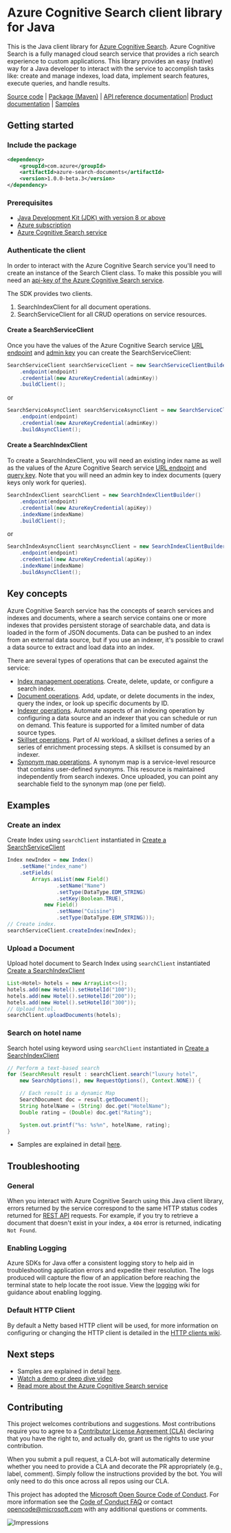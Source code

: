 # Azure Cognitive Search client library for Java

This is the Java client library for [Azure Cognitive Search](https://docs.microsoft.com/en-us/rest/api/searchservice/).
Azure Cognitive Search is a fully managed cloud search service that provides a rich search experience to custom applications.
This library provides an easy (native) way for a Java developer to interact with the service to accomplish tasks like: 
create and manage indexes, load data, implement search features, execute queries, and handle results.

[Source code][source_code] | [Package (Maven)][package] | [API reference documentation][api_documentation]| [Product documentation][search_docs] | [Samples][samples]

## Getting started

### Include the package

[//]: # ({x-version-update-start;com.azure:azure-search-documents;current})
```xml
<dependency>
    <groupId>com.azure</groupId>
    <artifactId>azure-search-documents</artifactId>
    <version>1.0.0-beta.3</version>
</dependency>
```
[//]: # ({x-version-update-end})

### Prerequisites

- [Java Development Kit (JDK) with version 8 or above][jdk]
- [Azure subscription][azure_subscription]
- [Azure Cognitive Search service][search]

### Authenticate the client

In order to interact with the Azure Cognitive Search service you'll need to create an instance of the Search Client class. 
To make this possible you will need an [api-key of the Azure Cognitive Search service](https://docs.microsoft.com/en-us/azure/search/search-security-api-keys).

The SDK provides two clients.

1. SearchIndexClient for all document operations.
2. SearchServiceClient for all CRUD operations on service resources.

#### Create a SearchServiceClient

Once you have the values of the Azure Cognitive Search service [URL endpoint](https://docs.microsoft.com/en-us/azure/search/search-create-service-portal#get-a-key-and-url-endpoint) 
and [admin key](https://docs.microsoft.com/en-us/azure/search/search-security-api-keys) you can create the SearchServiceClient:

<!-- embedme ./src/samples/java/com/azure/search/documents/ReadmeSamples.java#L40-L43 -->
```Java
SearchServiceClient searchServiceClient = new SearchServiceClientBuilder()
    .endpoint(endpoint)
    .credential(new AzureKeyCredential(adminKey))
    .buildClient();
```

or

<!-- embedme ./src/samples/java/com/azure/search/documents/ReadmeSamples.java#L47-L50 -->
```Java
SearchServiceAsyncClient searchServiceAsyncClient = new SearchServiceClientBuilder()
    .endpoint(endpoint)
    .credential(new AzureKeyCredential(adminKey))
    .buildAsyncClient();
```

#### Create a SearchIndexClient

To create a SearchIndexClient, you will need an existing index name as well as the values of the Azure Cognitive Search service 
[URL endpoint](https://docs.microsoft.com/en-us/azure/search/search-create-service-portal#get-a-key-and-url-endpoint) and 
[query key](https://docs.microsoft.com/en-us/azure/search/search-security-api-keys).
Note that you will need an admin key to index documents (query keys only work for queries).

<!-- embedme ./src/samples/java/com/azure/search/documents/ReadmeSamples.java#L54-L58 -->
```Java
SearchIndexClient searchClient = new SearchIndexClientBuilder()
    .endpoint(endpoint)
    .credential(new AzureKeyCredential(apiKey))
    .indexName(indexName)
    .buildClient();
```

or

<!-- embedme ./src/samples/java/com/azure/search/documents/ReadmeSamples.java#L62-L66 -->
```Java
SearchIndexAsyncClient searchAsyncClient = new SearchIndexClientBuilder()
    .endpoint(endpoint)
    .credential(new AzureKeyCredential(apiKey))
    .indexName(indexName)
    .buildAsyncClient();
```

## Key concepts

Azure Cognitive Search service has the concepts of search services and indexes and documents, where a search service contains 
one or more indexes that provides persistent storage of searchable data, and data is loaded in the form of JSON documents. 
Data can be pushed to an index from an external data source, but if you use an indexer, it's possible to crawl a data 
source to extract and load data into an index.

There are several types of operations that can be executed against the service:

-   [Index management operations](https://docs.microsoft.com/en-us/rest/api/searchservice/index-operations). Create, delete, update, or configure a search index.
-   [Document operations](https://docs.microsoft.com/en-us/rest/api/searchservice/document-operations). Add, update, or delete documents in the index, query the index, or look up specific documents by ID.
-   [Indexer operations](https://docs.microsoft.com/en-us/rest/api/searchservice/indexer-operations). Automate aspects of an indexing operation by configuring a data source and an indexer that you can schedule or run on demand. This feature is supported for a limited number of data source types.
-   [Skillset operations](https://docs.microsoft.com/en-us/rest/api/searchservice/skillset-operations). Part of AI workload, a skillset defines a series of a series of enrichment processing steps. A skillset is consumed by an indexer.
-   [Synonym map operations](https://docs.microsoft.com/en-us/rest/api/searchservice/synonym-map-operations). A synonym map is a service-level resource that contains user-defined synonyms. This resource is maintained independently from search indexes. Once uploaded, you can point any searchable field to the synonym map (one per field).

## Examples

### Create an index

Create Index using `searchClient` instantiated in [Create a SearchServiceClient](#create-a-searchserviceclient)

<!-- embedme ./src/samples/java/com/azure/search/documents/ReadmeSamples.java#L96-L107 -->
```java
Index newIndex = new Index()
    .setName("index_name")
    .setFields(
        Arrays.asList(new Field()
                .setName("Name")
                .setType(DataType.EDM_STRING)
                .setKey(Boolean.TRUE),
            new Field()
                .setName("Cuisine")
                .setType(DataType.EDM_STRING)));
// Create index.
searchServiceClient.createIndex(newIndex);
```
### Upload a Document

Upload hotel document to Search Index using `searchClient` instantiated [Create a SearchIndexClient](#create-a-searchindexclient)

<!-- embedme ./src/samples/java/com/azure/search/documents/ReadmeSamples.java#L111-L116 -->
```java
List<Hotel> hotels = new ArrayList<>();
hotels.add(new Hotel().setHotelId("100"));
hotels.add(new Hotel().setHotelId("200"));
hotels.add(new Hotel().setHotelId("300"));
// Upload hotel.
searchClient.uploadDocuments(hotels);
```

### Search on hotel name

Search hotel using keyword using `searchClient` instantiated in [Create a SearchIndexClient](#create-a-searchindexclient)

<!-- embedme ./src/samples/java/com/azure/search/documents/ReadmeSamples.java#L120-L130 -->
```java
// Perform a text-based search
for (SearchResult result : searchClient.search("luxury hotel",
    new SearchOptions(), new RequestOptions(), Context.NONE)) {

    // Each result is a dynamic Map
    SearchDocument doc = result.getDocument();
    String hotelName = (String) doc.get("HotelName");
    Double rating = (Double) doc.get("Rating");

    System.out.printf("%s: %s%n", hotelName, rating);
}
```

- Samples are explained in detail [here][samples_readme].

## Troubleshooting

### General

When you interact with Azure Cognitive Search using this Java client library, errors returned by the service correspond 
to the same HTTP status codes returned for [REST API][rest_api] requests. For example, if you try to retrieve a document 
that doesn't exist in your index, a `404` error is returned, indicating `Not Found`.

### Enabling Logging

Azure SDKs for Java offer a consistent logging story to help aid in troubleshooting application errors and expedite 
their resolution. The logs produced will capture the flow of an application before reaching the terminal state to help 
locate the root issue. View the [logging][logging] wiki for guidance about enabling logging.

### Default HTTP Client

By default a Netty based HTTP client will be used, for more information on configuring or changing the HTTP client is 
detailed in the [HTTP clients wiki](https://github.com/Azure/azure-sdk-for-java/wiki/HTTP-clients).

## Next steps

- Samples are explained in detail [here][samples_readme].
- [Watch a demo or deep dive video](https://azure.microsoft.com/resources/videos/index/?services=search)
- [Read more about the Azure Cognitive Search service](https://docs.microsoft.com/azure/search/search-what-is-azure-search)

## Contributing

This project welcomes contributions and suggestions. Most contributions require you to agree to a 
[Contributor License Agreement (CLA)][cla] declaring that you have the right to, and actually do, grant us the rights 
to use your contribution.

When you submit a pull request, a CLA-bot will automatically determine whether you need to provide a CLA and decorate 
the PR appropriately (e.g., label, comment). Simply follow the instructions provided by the bot. You will only need to 
do this once across all repos using our CLA.

This project has adopted the [Microsoft Open Source Code of Conduct][coc]. For more information see the [Code of Conduct FAQ][coc_faq] 
or contact [opencode@microsoft.com][coc_contact] with any additional questions or comments.

<!-- LINKS -->
[jdk]: https://docs.microsoft.com/java/azure/jdk/?view=azure-java-stable
[api_documentation]: https://aka.ms/java-docs
[search]: https://azure.microsoft.com/services/search/
[search_docs]: https://docs.microsoft.com/azure/search/
[azure_subscription]: https://azure.microsoft.com/free
[maven]: https://maven.apache.org/
[package]: https://search.maven.org/artifact/com.azure/azure-search-documents
[samples]: src/samples/java/com/azure/search
[samples_readme]: src/samples/README.md
[source_code]: src
[logging]: https://github.com/Azure/azure-sdk-for-java/wiki/Logging-with-Azure-SDK
[cla]: https://cla.microsoft.com
[coc]: https://opensource.microsoft.com/codeofconduct/
[coc_faq]: https://opensource.microsoft.com/codeofconduct/faq/
[coc_contact]: mailto:opencode@microsoft.com
[add_headers_from_context_policy]: https://github.com/Azure/azure-sdk-for-java/blob/master/sdk/core/azure-core/src/main/java/com/azure/core/http/policy/AddHeadersFromContextPolicy.java
[rest_api]: https://docs.microsoft.com/rest/api/searchservice/http-status-codes

![Impressions](https://azure-sdk-impressions.azurewebsites.net/api/impressions/azure-sdk-for-java%2Fsdk%2Fsearch%2Fazure-search-documents%2FREADME.png)
